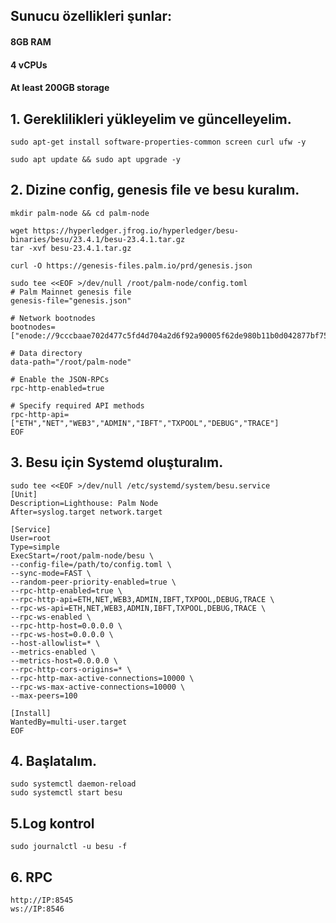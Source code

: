 ## Sunucu özellikleri şunlar:
#### 8GB RAM
#### 4 vCPUs
#### At least 200GB storage
## 1. Gereklilikleri yükleyelim ve güncelleyelim.
```
sudo apt-get install software-properties-common screen curl ufw -y
```
```
sudo apt update && sudo apt upgrade -y
```
## 2. Dizine config, genesis file ve besu kuralım.
```
mkdir palm-node && cd palm-node
```
```
wget https://hyperledger.jfrog.io/hyperledger/besu-binaries/besu/23.4.1/besu-23.4.1.tar.gz
tar -xvf besu-23.4.1.tar.gz
```
```
curl -O https://genesis-files.palm.io/prd/genesis.json
```
```
sudo tee <<EOF >/dev/null /root/palm-node/config.toml
# Palm Mainnet genesis file
genesis-file="genesis.json"

# Network bootnodes
bootnodes=["enode://9cccbaae702d477c5fd4d704a2d6f92a90005f62de980b11b0d042877bf759774cf7d68d358c59427622e87538bc46afa1195d6ac12cb153d6771461c1830d1b@54.243.108.56:30303","enode://d6518f4f318a172158cf73c3e615c4eb488efb14c20b4a2f13570bf01092573222cd6935599a80017512457fb7f229cf6562f9d038b5d0dc98db95074d4a98b3@18.235.247.31:30303"]

# Data directory
data-path="/root/palm-node"

# Enable the JSON-RPCs
rpc-http-enabled=true

# Specify required API methods
rpc-http-api=["ETH","NET","WEB3","ADMIN","IBFT","TXPOOL","DEBUG","TRACE"]
EOF
```
## 3. Besu için Systemd oluşturalım.
```
sudo tee <<EOF >/dev/null /etc/systemd/system/besu.service
[Unit]
Description=Lighthouse: Palm Node
After=syslog.target network.target

[Service]
User=root
Type=simple
ExecStart=/root/palm-node/besu \
--config-file=/path/to/config.toml \
--sync-mode=FAST \
--random-peer-priority-enabled=true \
--rpc-http-enabled=true \
--rpc-http-api=ETH,NET,WEB3,ADMIN,IBFT,TXPOOL,DEBUG,TRACE \
--rpc-ws-api=ETH,NET,WEB3,ADMIN,IBFT,TXPOOL,DEBUG,TRACE \
--rpc-ws-enabled \
--rpc-http-host=0.0.0.0 \
--rpc-ws-host=0.0.0.0 \
--host-allowlist=* \
--metrics-enabled \
--metrics-host=0.0.0.0 \
--rpc-http-cors-origins=* \
--rpc-http-max-active-connections=10000 \
--rpc-ws-max-active-connections=10000 \
--max-peers=100

[Install]
WantedBy=multi-user.target
EOF
```
## 4. Başlatalım.
```
sudo systemctl daemon-reload
sudo systemctl start besu
```
## 5.Log kontrol
```
sudo journalctl -u besu -f
```
## 6. RPC 
```
http://IP:8545
ws://IP:8546
```
